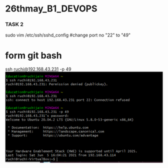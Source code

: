 # 26thmay_B1_DEVOPS
### TASK 2
sudo vim /etc/ssh/sshd_config
#change port no "22" to "49"
# form git bash
ssh ruchi@192.168.43.231 -p 49
<img src ="sshport2.PNG">
